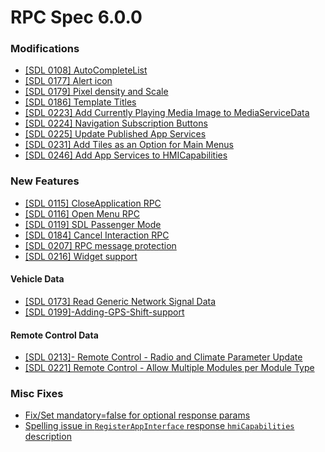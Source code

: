 # RPC Spec 6.0.0

### Modifications
- [[SDL 0108] AutoCompleteList](https://github.com/smartdevicelink/rpc_spec/issues/53)
- [[SDL 0177] Alert icon](https://github.com/smartdevicelink/rpc_spec/issues/101)
- [[SDL 0179] Pixel density and Scale](https://github.com/smartdevicelink/rpc_spec/issues/107)
- [[SDL 0186] Template Titles](https://github.com/smartdevicelink/rpc_spec/issues/112)
- [[SDL 0223] Add Currently Playing Media Image to MediaServiceData](https://github.com/smartdevicelink/rpc_spec/issues/158)
- [[SDL 0224] Navigation Subscription Buttons](https://github.com/smartdevicelink/rpc_spec/issues/163)
- [[SDL 0225] Update Published App Services](https://github.com/smartdevicelink/rpc_spec/issues/161)
- [[SDL 0231] Add Tiles as an Option for Main Menus](https://github.com/smartdevicelink/rpc_spec/issues/166)
- [[SDL 0246] Add App Services to HMICapabilities](https://github.com/smartdevicelink/rpc_spec/issues/189)


### New Features 
- [[SDL 0115] CloseApplication RPC](https://github.com/smartdevicelink/rpc_spec/issues/57)
- [[SDL 0116] Open Menu RPC](https://github.com/smartdevicelink/rpc_spec/issues/58)
- [[SDL 0119] SDL Passenger Mode](https://github.com/smartdevicelink/rpc_spec/issues/74)
- [[SDL 0184] Cancel Interaction RPC](https://github.com/smartdevicelink/rpc_spec/issues/122)
- [[SDL 0207] RPC message protection](https://github.com/smartdevicelink/rpc_spec/issues/151) 
- [[SDL 0216] Widget support](https://github.com/smartdevicelink/rpc_spec/issues/164)

#### Vehicle Data
- [[SDL 0173] Read Generic Network Signal Data](https://github.com/smartdevicelink/rpc_spec/issues/153)
- [[SDL 0199]-Adding-GPS-Shift-support](https://github.com/smartdevicelink/rpc_spec/issues/128)

#### Remote Control Data
- [[SDL 0213]- Remote Control - Radio and Climate Parameter Update](https://github.com/smartdevicelink/rpc_spec/issues/144)
- [[SDL 0221] Remote Control - Allow Multiple Modules per Module Type](https://github.com/smartdevicelink/rpc_spec/issues/165)


### Misc Fixes
- [Fix/Set mandatory=false for optional response params](https://github.com/smartdevicelink/rpc_spec/pull/196)
- [Spelling issue in `RegisterAppInterface` response `hmiCapabilities` description](https://github.com/smartdevicelink/rpc_spec/issues/177)